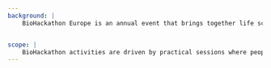 ```yaml
---
background: |
    BioHackathon Europe is an annual event that brings together life scientists from around the world. It is organised by [ELIXIR Europe](https://elixir-europe.org/), and offers an intense week of hacking, with over 160 participants working on diverse and exciting projects. **The goal is to create code that addresses challenges in bioinformatics research**. See the [About page](/about.html) for more background.


scope: |
    BioHackathon activities are driven by practical sessions where people gather, discuss, and implement ideas and projects during intensive and productive coding sessions. The topics will be aligned to challenges proposed by [ELIXIR Platforms](https://elixir-europe.org/platforms), [ELIXIR Communities](https://elixir-europe.org/communities), and/or [Focus Groups](https://elixir-europe.org/focus-groups), and a set of common challenges proposed by the sister [BioHackathon](http://www.biohackathon.org) organised in Japan.
---
```

